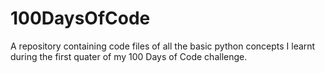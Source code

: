 # 100DaysOfCode
A repository containing code files of all the basic python concepts I learnt during the first quater of my 100 Days of Code challenge.
